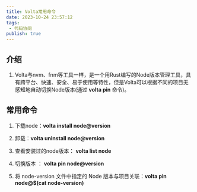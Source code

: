 ```yaml
---
title: Volta常用命令
date: 2023-10-24 23:57:12
tags:
 - 代码协同
publish: true
---
```


## 介绍

1. Volta与nvm、fnm等工具一样，是一个用Rust编写的Node版本管理工具，具有跨平台、快速、安全、易于使用等特性，但是Volta可以根据不同的项目无感知地自动切换Node版本(通过 **volta pin** 命令)。

## 常用命令

1. 下载node：**volta install node@version**

2. 卸载：**volta uninstall node@version**

3. 查看安装过的node版本： **volta list node**

4. 切换版本 ： **volta pin node@version**

5. 将 node-version 文件中指定的 Node 版本与项目关联：**volta pin node@$(cat node-version)**
